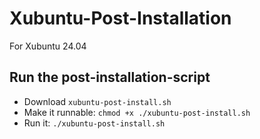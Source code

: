 # Xubuntu-Post-Installation
For Xubuntu 24.04

## Run the post-installation-script
* Download `xubuntu-post-install.sh`
* Make it runnable: `chmod +x ./xubuntu-post-install.sh`
* Run it: `./xubuntu-post-install.sh`


